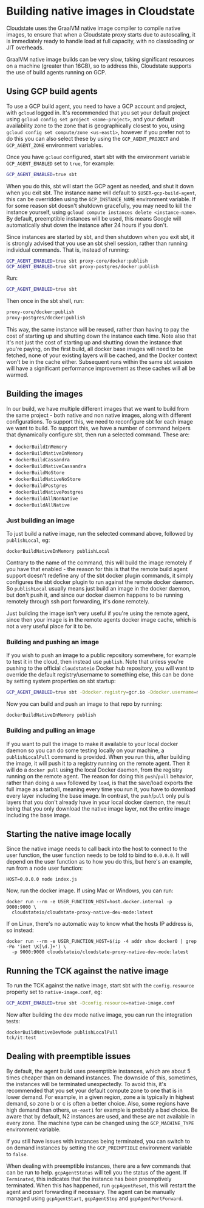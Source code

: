 # Building native images in Cloudstate

Cloudstate uses the GraalVM native image compiler to compile native images, to ensure that when a Cloudstate proxy starts due to autoscaling, it is immediately ready to handle load at full capacity, with no classloading or JIT overheads.

GraalVM native image builds can be very slow, taking significant resources on a machine (greater than 16GB), so to address this, Cloudstate supports the use of build agents running on GCP.

## Using GCP build agents

To use a GCP build agent, you need to have a GCP account and project, with `gcloud` logged in. It's recommended that you set your default project using `gcloud config set project <some-project>`, and your default availability zone to the zone that is geographically closest to you, using `gcloud config set compute/zone <us-east1>`, however if you prefer not to do this you can also select these by using the `GCP_AGENT_PROJECT` and `GCP_AGENT_ZONE` environment variables.

Once you have `gcloud` configured, start sbt with the environment variable `GCP_AGENT_ENABLED` set to `true`, for example:

```bash
GCP_AGENT_ENABLED=true sbt
```

When you do this, sbt will start the GCP agent as needed, and shut it down when you exit sbt. The instance name will default to `$USER-gcp-build-agent`, this can be overridden using the `GCP_INSTANCE_NAME` environment variable. If for some reason sbt doesn't shutdown gracefully, you may need to kill the instance yourself, using `gcloud compute instances delete <instance-name>`. By default, preemptible instances will be used, this means Google will automatically shut down the instance after 24 hours if you don't.

Since instances are started by sbt, and then shutdown when you exit sbt, it is strongly advised that you use an sbt shell session, rather than running individual commands. That is, instead of running:

```bash
GCP_AGENT_ENABLED=true sbt proxy-core/docker:publish
GCP_AGENT_ENABLED=true sbt proxy-postgres/docker:publish
```

Run:

```bash
GCP_AGENT_ENABLED=true sbt
```

Then once in the sbt shell, run:

```bash
proxy-core/docker:publish
proxy-postgres/docker:publish
```

This way, the same instance will be reused, rather than having to pay the cost of starting up and shutting down the instance each time. Note also that it's not just the cost of starting up and shutting down the instance that you're paying, on the first build, all docker base images will need to be fetched, none of your existing layers will be cached, and the Docker context won't be in the cache either. Subsequent runs within the same sbt session will have a significant performance improvement as these caches will all be warmed.

## Building the images

In our build, we have multiple different images that we want to build from the same project - both native and non native images, along with different configurations. To support this, we need to reconfigure sbt for each image we want to build. To support this, we have a number of command helpers that dynamically configure sbt, then run a selected command. These are:

* `dockerBuildInMemory`
* `dockerBuildNativeInMemory`
* `dockerBuildCassandra`
* `dockerBuildNativeCassandra`
* `dockerBuildNoStore`
* `dockerBuildNativeNoStore`
* `dockerBuildPostgres`
* `dockerBuildNativePostgres`
* `dockerBuildAllNonNative`
* `dockerBuildAllNative`

### Just building an image

To just build a native image, run the selected command above, followed by `publishLocal`, eg:

```
dockerBuildNativeInMemory publishLocal
```

Contrary to the name of the command, this will build the image remotely if you have that enabled - the reason for this is that the remote build agent support doesn't redefine any of the sbt docker plugin commands, it simply configures the sbt docker plugin to run against the remote docker daemon. So `publishLocal` usually means just build an image in the docker daemon, but don't push it, and since our docker daemon happens to be running remotely through ssh port forwarding, it's done remotely.

Just building the image isn't very useful if you're using the remote agent, since then your image is in the remote agents docker image cache, which is not a very useful place for it to be.

### Building and pushing an image

If you wish to push an image to a public repository somewhere, for example to test it in the cloud, then instead use `publish`. Note that unless you're pushing to the official `cloudstateio` Docker hub repository, you will want to override the default registry/username to something else, this can be done by setting system properties on sbt startup:

```bash
GCP_AGENT_ENABLED=true sbt -Ddocker.registry=gcr.io -Ddocker.username=mygcrproject
```

Now you can build and push an image to that repo by running:

```
dockerBuildNativeInMemory publish
```

### Building and pulling an image

If you want to pull the image to make it available to your local docker daemon so you can do some testing locally on your machine, a `publishLocalPull` command is provided. When you run this, after building the image, it will push it to a registry running on the remote agent. Then it will do a `docker pull` using the local Docker daemon, from the registry running on the remote agent. The reason for doing this `push`/`pull` behavior, rather than doing a `save` followed by `load`, is that the save/load exports the full image as a tarball, meaning every time you run it, you have to download every layer including the base image. In contrast, the `push`/`pull` only pulls layers that you don't already have in your local docker daemon, the result being that you only download the native image layer, not the entire image including the base image.

## Starting the native image locally

Since the native image needs to call back into the host to connect to the user function, the user function needs to be told to bind to `0.0.0.0`. It will depend on the user function as to how you do this, but here's an example, run from a node user function:

```
HOST=0.0.0.0 node index.js
```

Now, run the docker image. If using Mac or Windows, you can run:

```
docker run --rm -e USER_FUNCTION_HOST=host.docker.internal -p 9000:9000 \
  cloudstateio/cloudstate-proxy-native-dev-mode:latest
```

If on Linux, there's no automatic way to know what the hosts IP address is, so instead:

```
docker run --rm -e USER_FUNCTION_HOST=$(ip -4 addr show docker0 | grep -Po 'inet \K[\d.]+') \
  -p 9000:9000 cloudstateio/cloudstate-proxy-native-dev-mode:latest
```

## Running the TCK against the native image

To run the TCK against the native image, start sbt with the `config.resource` property set to `native-image.conf`, eg:

```bash
GCP_AGENT_ENABLED=true sbt -Dconfig.resource=native-image.conf
```

Now after building the dev mode native image, you can run the integration tests:

```
dockerBuildNativeDevMode publishLocalPull
tck/it:test
```

## Dealing with preemptible issues

By default, the agent build uses preemptible instances, which are about 5 times cheaper than on demand instances. The downside of this, sometimes, the instances will be terminated unexpectedly. To avoid this, it's recommended that you set your default compute zone to one that is in lower demand. For example, in a given region, zone a is typically in highest demand, so zone b or c is often a better choice. Also, some regions have high demand than others, `us-east1` for example is probably a bad choice. Be aware that by default, N2 instances are used, and these are not available in every zone. The machine type can be changed using the `GCP_MACHINE_TYPE` environment variable.

If you still have issues with instances being terminated, you can switch to on demand instances by setting the `GCP_PREEMPTIBLE` environment variable to `false`.

When dealing with preemptible instances, there are a few commands that can be run to help. `gcpAgentStatus` will tell you the status of the agent. If `Terminated`, this indicates that the instance has been preemptively terminated. When this has happened, run `gcpAgentReset`, this will restart the agent and port forwarding if necessary. The agent can be manually managed using `gcpAgentStart`, `gcpAgentStop` and `gcpAgentPortForward`.
